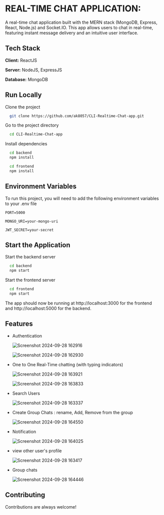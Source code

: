 
# REAL-TIME CHAT APPLICATION:

A real-time chat application built with the MERN stack (MongoDB, Express, React, Node.js) and Socket.IO. This app allows users to chat in real-time, featuring instant message delivery and an intuitive user interface.






## Tech Stack

**Client:** ReactJS

**Server:** NodeJS, ExpressJS

**Database:** MongoDB
## Run Locally

Clone the project

```bash
  git clone https://github.com/ak8057/CLI-Realtime-Chat-app.git
```

Go to the project directory

```bash
  cd CLI-Realtime-Chat-app
```

Install dependencies


```bash
  cd backend
  npm install
```
```bash
  cd frontend
  npm install
```




## Environment Variables

To run this project, you will need to add the following environment variables to your .env file

`PORT=5000`

`MONGO_URI=your-mongo-uri`

`JWT_SECRET=your-secret`



## Start the Application

Start the backend server
```bash
  cd backend
  npm start
```

Start the frontend server

```bash
  cd frontend
  npm start
```

The app should now be running at http://localhost:3000 for the frontend and http://localhost:5000 for the backend.
## Features

- Authentication
  
  ![Screenshot 2024-09-28 162916](https://github.com/user-attachments/assets/9037de8d-1031-4edf-b1a6-9831e0547458)


  ![Screenshot 2024-09-28 162930](https://github.com/user-attachments/assets/f2a1184b-6514-4b9d-b6d4-26f750efcd7f)


- One to One Real-Time chatting (with typing indicators)

  
  ![Screenshot 2024-09-28 163921](https://github.com/user-attachments/assets/159aa779-c1e8-4ce2-89a1-2542ebd083ab)

  ![Screenshot 2024-09-28 163833](https://github.com/user-attachments/assets/f9ee0dc6-016f-4f19-8b5a-db16dbd23530)

  
- Search Users

  
  ![Screenshot 2024-09-28 163337](https://github.com/user-attachments/assets/d11e531d-dc19-49ae-86a2-0ff8a94dc03e)

  
- Create Group Chats : rename, Add, Remove from the group

  
  ![Screenshot 2024-09-28 164550](https://github.com/user-attachments/assets/5bc4807e-8e5e-41f8-b0fc-a139b0605c54)

  
- Notification

  ![Screenshot 2024-09-28 164025](https://github.com/user-attachments/assets/45f39b83-f089-4012-8f61-036b3efbee4e)

 
- view other user's profile

  
  ![Screenshot 2024-09-28 163417](https://github.com/user-attachments/assets/894c34b7-cd1e-4d27-b87a-f44511125d49)

  
- Group chats

  
  ![Screenshot 2024-09-28 164446](https://github.com/user-attachments/assets/3a0cbb96-5f79-43a0-84ee-4784ccac80a6)


## Contributing

Contributions are always welcome!







